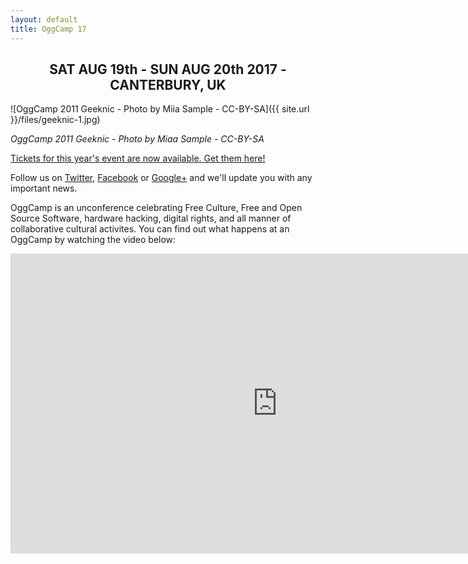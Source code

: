 ```yaml
---
layout: default
title: OggCamp 17 
---
```

<h2 style="text-align: center;">SAT AUG 19th - SUN AUG 20th 2017 - CANTERBURY, UK</h2>

![OggCamp 2011 Geeknic - Photo by Miia Sample - CC-BY-SA]({{ site.url }}/files/geeknic-1.jpg)

*OggCamp 2011 Geeknic - Photo by Miaa Sample - CC-BY-SA*

[Tickets for this year's event are now available. Get them here!](/tickets)

Follow us on [Twitter](https://twitter.com/OggCamp), 
[Facebook](https://www.facebook.com/OggCamp) or [Google+](https://plus.google.com/114120215314425775951) and we'll update you with any important news.

OggCamp is an unconference celebrating Free Culture, Free and Open Source Software, hardware hacking, digital rights, and all manner of collaborative cultural activites. You can find out what happens at an OggCamp by watching the video below:

<iframe src="https://www.youtube.com/embed/K15PIGuiLKw" width="853" height="480" frameborder="0" allowfullscreen="allowfullscreen"></iframe>

